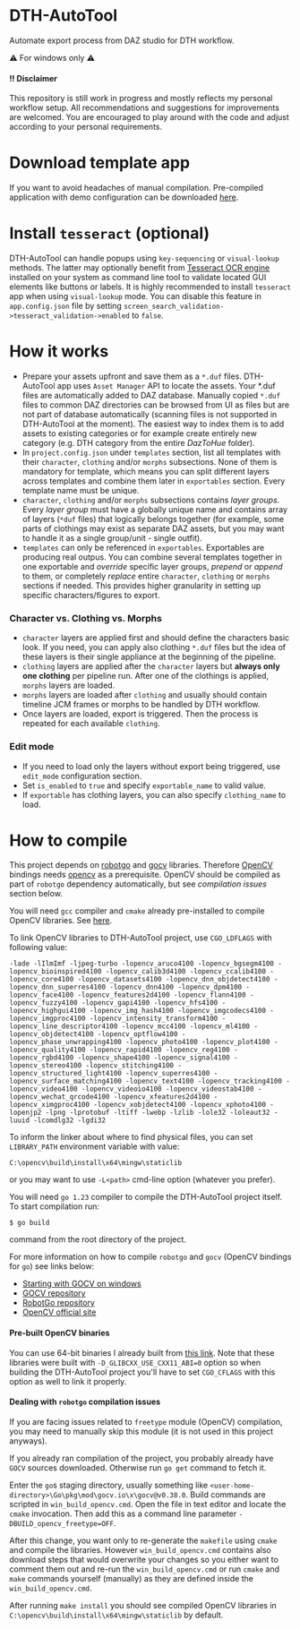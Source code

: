 # DTH-AutoTool
Automate export process from DAZ studio for DTH workflow.

:warning: For windows only :warning:

#### :bangbang: Disclaimer
This repository is still work in progress and mostly reflects my personal workflow setup. All recommendations and suggestions for improvements are welcomed. You are encouraged to play around with the code and adjust according to your personal requirements.

# Download template app
If you want to avoid headaches of manual compilation. Pre-compiled application with demo configuration can be downloaded [here](https://e.pcloud.link/publink/show?code=kZNiwlZYdusX3O8qqFgLVS94a7KU8nxj4Sk).

# Install `tesseract` (optional)
DTH-AutoTool can handle popups using `key-sequencing` or `visual-lookup` methods.
The latter may optionally benefit from [Tesseract OCR engine](https://github.com/tesseract-ocr/tesseract) installed on your system as command line tool to validate located GUI elements like buttons or labels.
It is highly recommended to install `tesseract` app when using `visual-lookup` mode. You can disable this feature in `app.config.json` file by setting `screen_search_validation->tesseract_validation->enabled` to `false`.

# How it works
- Prepare your assets upfront and save them as a `*.duf` files. DTH-AutoTool app uses `Asset Manager` API to locate the assets. Your *.duf files are automatically added to DAZ database. Manually copied `*.duf` files to common DAZ directories can be browsed from UI as files but are not part of database automatically (scanning files is not supported in DTH-AutoTool at the moment). The easiest way to index them is to add assets to existing categories or for example create entirely new category (e.g. DTH category from the entire _DazToHue_ folder).
- In `project.config.json` under `templates` section, list all templates with their `character`, `clothing` and/or `morphs` subsections. None of them is mandatory for template, which means you can split different layers across templates and combine them later in `exportables` section. Every template name must be unique.
- `character`, `clothing` and/or `morphs` subsections contains _layer groups_. Every _layer group_ must have a globally unique name and contains array of layers (`*duf` files) that logically belongs together (for example, some parts of clothings may exist as separate DAZ assets, but you may want to handle it as a single group/unit - single outfit).
- `templates` can only be referenced in `exportables`. Exportables are producing real outpus. You can combine several templates together in one exportable and _override_ specific layer groups, _prepend_ or _append_ to them, or completely _replace_ entire `character`, `clothing` or `morphs` sections if needed. This provides higher granularity in setting up specific characters/figures to export.

### Character vs. Clothing vs. Morphs
- `character` layers are applied first and should define the characters basic look. If you need, you can apply also clothing `*.duf` files but the idea of these layers is their single appliance at the beginning of the pipeline.
- `clothing` layers are applied after the `character` layers but **always only one clothing** per pipeline run. After one of the clothings is applied, `morphs` layers are loaded.
- `morphs` layers are loaded after `clothing` and usually should contain timeline JCM frames or morphs to be handled by DTH workflow.
- Once layers are loaded, export is triggered. Then the process is repeated for each available `clothing`.

### Edit mode
- If you need to load only the layers without export being triggered, use `edit_mode` configuration section.
- Set `is_enabled` to `true` and specify `exportable_name` to valid value.
- If `exportable` has clothing layers, you can also specify `clothing_name` to load.

# How to compile
This project depends on [robotgo](https://github.com/go-vgo/robotgo) and [gocv](https://github.com/vcaesar/gcv) libraries.
Therefore [OpenCV](https://opencv.org/) bindings needs [opencv](https://opencv.org/) as a prerequisite. OpenCV should be compiled as part of `robotgo` dependency automatically, but see _compilation issues_ section below.

You will need `gcc` compiler and `cmake` already pre-installed to compile OpenCV libraries. See [here](https://gocv.io/getting-started/windows/).

To link OpenCV libraries to DTH-AutoTool project, use `CGO_LDFLAGS` with following value:

```
-lade -lIlmImf -ljpeg-turbo -lopencv_aruco4100 -lopencv_bgsegm4100 -lopencv_bioinspired4100 -lopencv_calib3d4100 -lopencv_ccalib4100 -lopencv_core4100 -lopencv_datasets4100 -lopencv_dnn_objdetect4100 -lopencv_dnn_superres4100 -lopencv_dnn4100 -lopencv_dpm4100 -lopencv_face4100 -lopencv_features2d4100 -lopencv_flann4100 -lopencv_fuzzy4100 -lopencv_gapi4100 -lopencv_hfs4100 -lopencv_highgui4100 -lopencv_img_hash4100 -lopencv_imgcodecs4100 -lopencv_imgproc4100 -lopencv_intensity_transform4100 -lopencv_line_descriptor4100 -lopencv_mcc4100 -lopencv_ml4100 -lopencv_objdetect4100 -lopencv_optflow4100 -lopencv_phase_unwrapping4100 -lopencv_photo4100 -lopencv_plot4100 -lopencv_quality4100 -lopencv_rapid4100 -lopencv_reg4100 -lopencv_rgbd4100 -lopencv_shape4100 -lopencv_signal4100 -lopencv_stereo4100 -lopencv_stitching4100 -lopencv_structured_light4100 -lopencv_superres4100 -lopencv_surface_matching4100 -lopencv_text4100 -lopencv_tracking4100 -lopencv_video4100 -lopencv_videoio4100 -lopencv_videostab4100 -lopencv_wechat_qrcode4100 -lopencv_xfeatures2d4100 -lopencv_ximgproc4100 -lopencv_xobjdetect4100 -lopencv_xphoto4100 -lopenjp2 -lpng -lprotobuf -ltiff -lwebp -lzlib -lole32 -loleaut32 -luuid -lcomdlg32 -lgdi32
```

To inform the linker about where to find physical files, you can set `LIBRARY_PATH` environment variable with value:

```
C:\opencv\build\install\x64\mingw\staticlib
```

or you may want to use `-L<path>` cmd-line option (whatever you prefer).

You will need `go 1.23` compiler to compile the DTH-AutoTool project itself.
To start compilation run:

`$ go build`

command from the root directory of the project.

For more information on how to compile `robotgo` and `gocv` (OpenCV bindings for `go`) see links below:
- [Starting with GOCV on windows](https://gocv.io/getting-started/windows/)
- [GOCV repository](https://github.com/vcaesar/gcv)
- [RobotGo repository](https://github.com/go-vgo/robotgo)
- [OpenCV official site](https://opencv.org/)

#### Pre-built OpenCV binaries
You can use 64-bit binaries I already built from [this link](https://e.pcloud.link/publink/show?code=kZNiwlZYdusX3O8qqFgLVS94a7KU8nxj4Sk).
Note that these libraries were built with `-D_GLIBCXX_USE_CXX11_ABI=0` option so when building the DTH-AutoTool project you'll have to set `CGO_CFLAGS` with this option as well to link it properly.

#### Dealing with `robotgo` compilation issues
If you are facing issues related to `freetype` module (OpenCV) compilation, you may need to manually skip this module (it is not used in this project anyways).

If you already ran compilation of the project, you probably already have `GOCV` sources downloaded. Otherwise run `go get` command to fetch it.

Enter the `go`s staging directory, usually something like `<user-home-directory>\Go\pkg\mod\gocv.io\x\gocv@v0.38.0`. Build commands are scripted in `win_build_opencv.cmd`. Open the file in text editor and locate the `cmake` invocation. Then add this as a command line parameter `-DBUILD_opencv_freetype=OFF`.

After this change, you want only to re-generate the `makefile` using `cmake` and compile the libraries. However `win_build_opencv.cmd` contains also download steps that would overwrite your changes so you either want to comment them out and re-run the `win_build_opencv.cmd` or run `cmake` and `make` commands yourself (manually) as they are defined inside the `win_build_opencv.cmd`.

After running `make install` you should see compiled OpenCV libraries in `C:\opencv\build\install\x64\mingw\staticlib` by default.